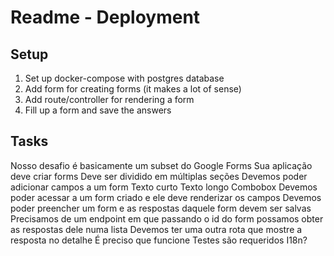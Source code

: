 # Readme - Deployment

## Setup

1. Set up docker-compose with postgres database
2. Add form for creating forms (it makes a lot of sense)
3. Add route/controller for rendering a form
4. Fill up a form and save the answers

## Tasks

Nosso desafio é basicamente um subset do Google Forms
Sua aplicação deve criar forms
Deve ser dividido em múltiplas seções
Devemos poder adicionar campos a um form
Texto curto
Texto longo
Combobox
Devemos poder acessar a um form criado e ele deve renderizar os campos
Devemos poder preencher um form e as respostas daquele form devem ser salvas
Precisamos de um endpoint em que passando o id do form possamos obter as respostas dele numa lista
Devemos ter uma outra rota que mostre a resposta no detalhe
É preciso que funcione
Testes são requeridos
I18n?
